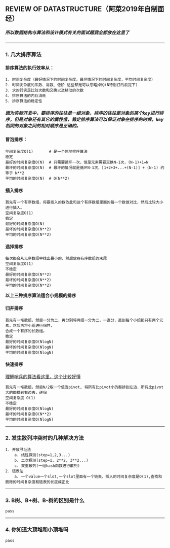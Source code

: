 ## REVIEW OF DATASTRUCTURE（阿菜2019年自制面经）

##### 所以数据结构与算法和设计模式有关的面试题我全都放在这里了

------------------
### 1. 几大排序算法

#### 排序算法的执行效率从：
    1. 时间复杂度（最好情况下的时间复杂度，最坏情况下的时间复杂度，平均时间复杂度）
    2. 时间复杂度的系数、常数、低阶 这些都是可以忽略掉的(N特别打的前提下)
    3. 求的其实是比较次数和交换以及移动的次数
    4. 排序算法的内存消耗
    5. 排序算法的稳定性

##### 因为实际开发中，要排序的往往是一组对象，排序的往往是对象的某个key进行排序，但是对象还有其它的属性值，稳定排序算法可以保证对象在排序的时候，key相同的对象之间的相对顺序是正确的。

#### 冒泡排序：
    空间复杂度O(1)       # 是一个原地排序算法
    稳定
    最好的时间复杂度O(N)  # 只需要循环一次，但是元素需要交换N-1次，(N-1)+1=N 
    最坏的时间复杂度O(N)  # 最坏的情况就是循环N-1次，[1+2+3+...+(N-1)] + (N-1) 约等于 N**2
    平均的时间复杂度O(N)  # O(N**2)

#### 插入排序
    首先有一个有序数组，将要插入的数依此和这个有序数组里面的每一个数做对比，然后比较大小进行插入。
    空间复杂度O(1) 
    稳定
    最好的时间复杂度O(N)
    最坏的时间复杂度O(N**2)
    平均的时间复杂度O(N**2)

#### 选择排序
    每次都会从无序数组中找出最小的，然后放在有序数组的末尾
    空间复杂度O(1)
    不稳定
    最好的时间复杂度O(N**2)
    最坏的时间复杂度O(N**2)
    平均的时间复杂度O(N**2)

**以上三种排序算法适合小规模的排序**

#### 归并排序
    首先有一堆数组，然后一分为二，再分别将两组一分为二，一直分，直到每个小组都只有两个元素，然后再将小组进行归并，
    合成一个有序的长数组。
    稳定
    最好的时间复杂度O(NlogN)
    最坏的时间复杂度O(NlogN)
    平均的时间复杂度O(NlogN)

#### 快速排序
[理解哨兵的算法看这里，这个比较好懂](https://blog.csdn.net/kmyhy/article/details/82991482)
    
    首先有一堆数组，然后N/2取一个值当pivot, 将所有比pivot小的都排到左边，所有比pivot大的都排到右边去，递归
    空间复杂度 O(1)
    不稳定
    最好的时间复杂度O(NlogN)
    最坏的时间复杂度O(N**2)
    平均的时间复杂度O(NlogN)
    
------------------
### 2. 发生散列冲突时的几种解决方法
    1. 开放寻址法
        a. 线性探测(step=1,2,3...)
        b. 二次探测(step=1, 2**2, 3**2...)
        c. 双重散列(一组hash函数进行散列)
    2. 链表法
        a. 一个value一个slot,一个slot里面有一个链表，插入的时间复杂度是O(1),查找和删除的时间复杂度和链表的长度成正比

------------------
### 3. B树、B+树、B-树的区别是什么
    pass 

------------------
### 4. 你知道大顶堆和小顶堆吗
    pass

